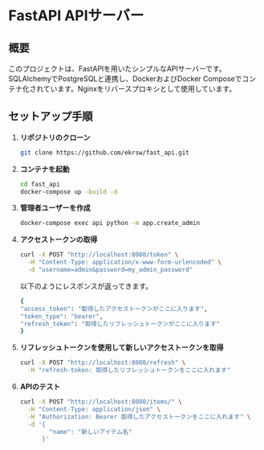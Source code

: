 # FastAPI APIサーバー

## 概要

このプロジェクトは、FastAPIを用いたシンプルなAPIサーバーです。SQLAlchemyでPostgreSQLと連携し、DockerおよびDocker Composeでコンテナ化されています。Nginxをリバースプロキシとして使用しています。

## セットアップ手順

1. **リポジトリのクローン**
   ```bash
   git clone https://github.com/ekrsw/fast_api.git
2. **コンテナを起動**
   ```bash
   cd fast_api
   docker-compose up -build -d
3. **管理者ユーザーを作成**
   ```bash
   docker-compose exec api python -m app.create_admin
4. **アクセストークンの取得**
   ```bash
   curl -X POST "http://localhost:8080/token" \
     -H "Content-Type: application/x-www-form-urlencoded" \
     -d "username=admin&password=my_admin_password"
   ```
   以下のようにレスポンスが返ってきます。
   ```bash
   {
   "access_token": "取得したアクセストークンがここに入ります",
   "token_type": "bearer",
   "refresh_token": "取得したリフレッシュトークンがここに入ります"
   }
   ```
5. **リフレッシュトークンを使用して新しいアクセストークンを取得**
   ```bash
   curl -X POST "http://localhost:8080/refresh" \
     -H "refresh-token: 取得したリフレッシュトークンをここに入れます"
   ```
6. **APIのテスト**
   ```bash
   curl -X POST "http://localhost:8080/items/" \
     -H "Content-Type: application/json" \
     -H "Authorization: Bearer 取得したアクセストークンをここに入れます" \
     -d '{
           "name": "新しいアイテム名"
         }'
